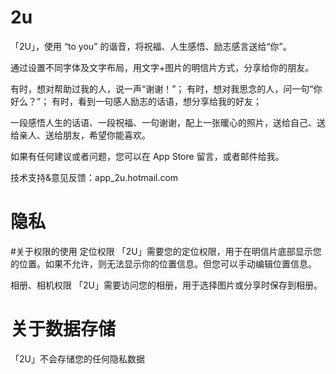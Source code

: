 # 2u
「2U」，使用 “to you” 的谐音，将祝福、人生感悟、励志感言送给“你”。

通过设置不同字体及文字布局，用文字+图片的明信片方式，分享给你的朋友。

有时，想对帮助过我的人，说一声“谢谢！”；
有时，想对我思念的人，问一句“你好么？”；
有时，看到一句感人励志的话语，想分享给我的好友；

一段感悟人生的话语、一段祝福、一句谢谢，配上一张暖心的照片，送给自己、送给亲人、送给朋友，希望你能喜欢。

如果有任何建议或者问题，您可以在 App Store 留言，或者邮件给我。

技术支持&意见反馈：app_2u.hotmail.com

# 隐私
#关于权限的使用
定位权限
「2U」需要您的定位权限，用于在明信片底部显示您的位置。如果不允许，则无法显示你的位置信息。但您可以手动编辑位置信息。

相册、相机权限
「2U」需要访问您的相册，用于选择图片或分享时保存到相册。

# 关于数据存储
「2U」不会存储您的任何隐私数据
